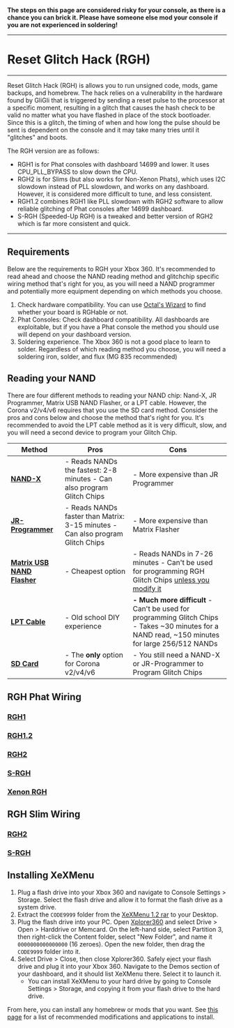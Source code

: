**The steps on this page are considered risky for your console, as there is a chance you can brick it. Please have someone else mod  your console if you are not experienced in soldering!**

------

# Reset Glitch Hack (RGH)

------

Reset Glitch Hack (RGH) is allows you to run unsigned code, mods,  game backups, and homebrew. The hack relies on a vulnerability in the  hardware found by GliGli that is triggered by sending a reset pulse to  the processor at a specific moment, resulting in a glitch that causes  the hash check to be valid no matter what you have flashed in place of  the stock bootloader. Since this is a glitch, the timing of when and how long the pulse should be sent is dependent on the console and it may  take many tries until it "glitches" and boots.

The RGH version are as follows: 

- RGH1 is for Phat consoles with dashboard 14699 and lower. It uses CPU_PLL_BYPASS to slow down the CPU.
- RGH2 is for Slims (but also works for Non-Xenon Phats), which uses  I2C slowdown instead of PLL slowdown, and works on any dashboard.  However, it is considered more difficult to tune, and less consistent.
- RGH1.2 combines RGH1 like PLL slowdown with RGH2 software to allow reliable glitching of Phat consoles after 14699 dashboard.
- S-RGH (Speeded-Up RGH) is a tweaked and better version of RGH2 which is far more consistent and quick.

------

## Requirements

Below are the requirements to RGH your Xbox 360. It's recommended to  read ahead and choose the NAND reading method and glitchchip specific  wiring method that's right for you, as you will need a NAND programmer  and potentially more equipment depending on which methods you choose. 

1. Check hardware compatibility. You can use [Octal's Wizard](https://identify.octalsconsoleshop.com) to find whether your board is RGHable or not.
2. Phat Consoles: Check dashboard compatibility. All dashboards are  exploitable, but if you have a Phat console the method you should use  will depend on your dashboard version.
3. Soldering experience. The Xbox 360 is not a good place to learn  to solder. Regardless of which reading method you choose, you will need a soldering iron, solder, and flux (MG 835 recommended)

## Reading your NAND

There are four different methods to reading your NAND chip: Nand-X,  JR Programmer, Matrix USB NAND Flasher, or a LPT cable. However, the  Corona v2/v4/v6 requires that you use the SD card method. Consider the  pros and cons below and choose the method that's right for you. It's  recommended to avoid the LPT cable method as it is very difficult, slow, and you will need a second device to program your Glitch Chip.

| Method                                                       | Pros                                                         | Cons                                                         |
| ------------------------------------------------------------ | ------------------------------------------------------------ | ------------------------------------------------------------ |
| **[NAND-X](https://www.reddit.com/r/360hacks/wiki/rgh/jr_programmer)** | - Reads NANDs the fastest: 2-8 minutes - Can also program Glitch Chips | - More expensive than JR Programmer                          |
| **[JR-Programmer](https://www.reddit.com/r/360hacks/wiki/rgh/jr_programmer)** | - Reads NANDs faster than Matrix: 3-15 minutes - Can also program Glitch Chips | - More expensive than Matrix Flasher                         |
| **[Matrix USB NAND Flasher](https://www.reddit.com/r/360hacks/wiki/rgh/matrix)** | - Cheapest option                                            | - Reads NANDs in 7-26 minutes - Can't be used for programming RGH Glitch Chips [unless you modify it](https://www.reddit.com/r/360hacks/wiki/programmer/matrix) |
| **[LPT Cable](https://www.reddit.com/r/360hacks/wiki/rgh/lpt)** | - Old school DIY experience                                  | **- Much more difficult** - Can't be used for programming Glitch Chips - Takes ~30 minutes for a NAND read, ~150 minutes for large 256/512 NANDs |
| **[SD Card](https://www.reddit.com/r/360hacks/wiki/rgh/sd_card)** | - The **only** option for Corona v2/v4/v6                    | - You still need a NAND-X or JR-Programmer to Program Glitch Chips |

## RGH Phat Wiring

### [RGH1](https://www.reddit.com/r/360hacks/wiki/rgh/rgh1)

### [RGH1.2](https://www.reddit.com/r/360hacks/wiki/rgh/rgh12)

### [RGH2](https://www.reddit.com/r/360hacks/wiki/rgh/rgh2)

### [S-RGH](https://www.reddit.com/r/360hacks/wiki/rgh/s-rgh)

### [Xenon RGH](placeholder)

## RGH Slim Wiring

### [RGH2](https://www.reddit.com/r/360hacks/wiki/rgh/rgh2)

### [S-RGH](https://www.reddit.com/r/360hacks/wiki/rgh/s-rgh)

## Installing XeXMenu

1. Plug a flash drive into your Xbox 360 and navigate to Console  Settings > Storage. Select the flash drive and allow it to format the flash drive as a system drive. 
2. Extract the `CODE9999` folder from the [XeXMenu 1.2 rar](http://www.mediafire.com/file/7orm0jrkncrzo1w/xexmenu12live.rar/file) to your Desktop.
3. Plug the flash drive into your PC. Open [Xplorer360](http://www.mediafire.com/file/zb6ic4036c6nmpg/Xplorer360.exe/file) and select Drive > Open > Harddrive or Memcard. On the left-hand  side, select Partition 3, then right-click the Content folder, select  "New Folder", and name it `0000000000000000` (16 zeroes). Open the new folder, then drag the `CODE9999` folder into it.
4. Select Drive > Close, then close Xplorer360. Safely eject your flash drive and plug it into your Xbox 360. Navigate to the Demos  section of your dashboard, and it should list XeXMenu there. Select it  to launch it. 
   - You can install XeXMenu to your hard drive by going to Console  Settings > Storage, and copying it from your flash drive to the hard  drive.

From here, you can install any homebrew or mods that you want. See [this page](https://www.reddit.com/r/360hacks/wiki/recommendations) for a list of recommended modifications and applications to install.
